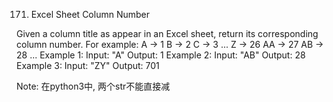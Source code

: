 171. Excel Sheet Column Number

Given a column title as appear in an Excel sheet, return its corresponding column number.
For example:
    A -> 1
    B -> 2
    C -> 3
    ...
    Z -> 26
    AA -> 27
    AB -> 28 
    ...
Example 1:
Input: "A"
Output: 1
Example 2:
Input: "AB"
Output: 28
Example 3:
Input: "ZY"
Output: 701


Note:
在python3中, 两个str不能直接减